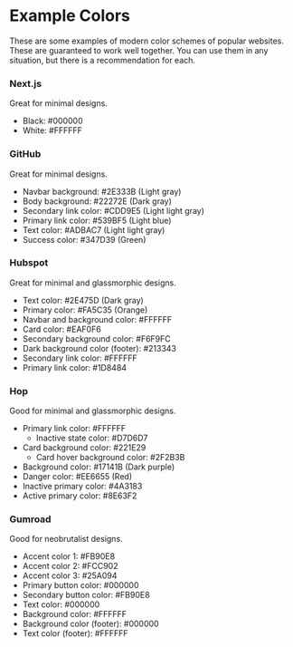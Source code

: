 # Example Colors
These are some examples of modern color schemes of popular websites. These are guaranteed to work well together. You can use them in any situation, but there is a recommendation for each.
### Next.js
Great for minimal designs.
- Black: \#000000
- White: \#FFFFFF
### GitHub
Great for minimal designs.
- Navbar background: \#2E333B (Light gray)
- Body background: \#22272E (Dark gray)
- Secondary link color: \#CDD9E5 (Light light gray)
- Primary link color: \#539BF5 (Light blue)
- Text color: \#ADBAC7 (Light light gray)
- Success color: \#347D39 (Green)
### Hubspot
Great for minimal and glassmorphic designs.
- Text color: \#2E475D (Dark gray)
- Primary color: \#FA5C35 (Orange)
- Navbar and background color: \#FFFFFF
- Card color: \#EAF0F6
- Secondary background color: \#F6F9FC
- Dark background color (footer): \#213343
- Secondary link color: \#FFFFFF
- Primary link color: \#1D8484
### Hop
Good for minimal and glassmorphic designs.
- Primary link color: \#FFFFFF
	- Inactive state color: \#D7D6D7
- Card background color: \#221E29
	- Card hover background color: \#2F2B3B
- Background color: \#17141B (Dark purple)
- Danger color: \#EE6655 (Red)
- Inactive primary color: \#4A3183
- Active primary color: \#8E63F2
### Gumroad
Good for neobrutalist designs.
- Accent color 1: \#FB90E8
- Accent color 2: \#FCC902
- Accent color 3: \#25A094
- Primary button color: \#000000
- Secondary button color: \#FB90E8
- Text color: \#000000
- Background color: \#FFFFFF
- Background color (footer): \#000000
- Text color (footer): \#FFFFFF
